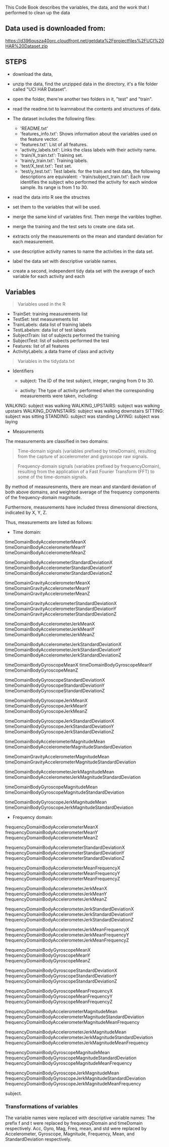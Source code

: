 
This Code Book describes the variables, the data, and the work that I performed to clean up the data

## Data used is downloaded from:

https://d396qusza40orc.cloudfront.net/getdata%2Fprojectfiles%2FUCI%20HAR%20Dataset.zip

## STEPS

* download the data, 

* unzip the data,
  find the unzipped data in the directory, it's a file folder called "UCI HAR Dataset".
  
* open the folder, 
  there're another two folders in it, "test" and "train".
  
* read the readme.txt to learnnabout the contents and structures of data.

* The dataset includes the following files:
  - 'README.txt'
  - 'features_info.txt': Shows information about the variables used on the feature vector.
  - 'features.txt': List of all features.
  - 'activity_labels.txt': Links the class labels with their activity name.
  - 'train/X_train.txt': Training set.
  - 'train/y_train.txt': Training labels.
  - 'test/X_test.txt': Test set.
  - 'test/y_test.txt': Test labels.
  for the train and test data, the following descriptions are equivalent:
  -'train/subject_train.txt': Each row identifies the subject who performed the activity for each window sample. Its range is from 1 to 30. 
  
* read the data into R
  see the structres

* set them to the variables that will be used.

* merge the same kind of variables first. Then merge the varibles togther.

* merge the training and the test sets to create one data set.

* extracts only the measurements on the mean and standard deviation for each measurement. 

* use descriptive activity names to name the activities in the data set.

* label the data set with descriptive variable names.

* create a second, independent tidy data set with the average of each variable for each activity and each 

## Variables

> Variables used in the R

* TrainSet: training measurements list
* TestSet: test measurements list
* TrainLabels: data list of training labels
* TestLabelsm: data list of test labels
* SubjectTrain: list of subjects performed the training 
* SubjectTest: list of subects performed the test
* Features: list of all features
* ActivityLabels: a data frame of class and activity

> Variables in the tidydata.txt

* Identifiers

  - subject: The ID of the test subject, integer, ranging from 0 to 30.

  - activity: The type of activity performed when the corresponding measurements were taken, including:

WALKING: subject was walking
WALKING_UPSTAIRS: subject was walking upstairs
WALKING_DOWNSTAIRS: subject was walking downstairs
SITTING: subject was sitting
STANDING: subject was standing
LAYING: subject was laying

* Measurements

The measurements are classified in two domains:

> Time-domain signals (variables prefixed by timeDomain), resulting from the capture of accelerometer and gyroscope raw signals.

> Frequency-domain signals (variables prefixed by frequencyDomain), resulting from the application of a Fast Fourier Transform (FFT) to some of the time-domain signals.

By method of measuresments, there are mean and standard deviation of both above domains, and weighted average of the frequency components of the frequency-domain magnitude.

Furthermore, measurements have included thress dimensional directions, indicated by X, Y, Z.

Thus, measurements are listed as follows:

  - Time domain:

timeDomainBodyAccelerometerMeanX
timeDomainBodyAccelerometerMeanY
timeDomainBodyAccelerometerMeanZ

timeDomainBodyAccelerometerStandardDeviationX
timeDomainBodyAccelerometerStandardDeviationY
timeDomainBodyAccelerometerStandardDeviationZ

timeDomainGravityAccelerometerMeanX
timeDomainGravityAccelerometerMeanY
timeDomainGravityAccelerometerMeanZ

timeDomainGravityAccelerometerStandardDeviationX
timeDomainGravityAccelerometerStandardDeviationY
timeDomainGravityAccelerometerStandardDeviationZ

timeDomainBodyAccelerometerJerkMeanX
timeDomainBodyAccelerometerJerkMeanY
timeDomainBodyAccelerometerJerkMeanZ

timeDomainBodyAccelerometerJerkStandardDeviationX
timeDomainBodyAccelerometerJerkStandardDeviationY
timeDomainBodyAccelerometerJerkStandardDeviationZ

timeDomainBodyGyroscopeMeanX
timeDomainBodyGyroscopeMeanY
timeDomainBodyGyroscopeMeanZ

timeDomainBodyGyroscopeStandardDeviationX
timeDomainBodyGyroscopeStandardDeviationY
timeDomainBodyGyroscopeStandardDeviationZ

timeDomainBodyGyroscopeJerkMeanX
timeDomainBodyGyroscopeJerkMeanY
timeDomainBodyGyroscopeJerkMeanZ

timeDomainBodyGyroscopeJerkStandardDeviationX
timeDomainBodyGyroscopeJerkStandardDeviationY
timeDomainBodyGyroscopeJerkStandardDeviationZ

timeDomainBodyAccelerometerMagnitudeMean
timeDomainBodyAccelerometerMagnitudeStandardDeviation

timeDomainGravityAccelerometerMagnitudeMean
timeDomainGravityAccelerometerMagnitudeStandardDeviation

timeDomainBodyAccelerometerJerkMagnitudeMean
timeDomainBodyAccelerometerJerkMagnitudeStandardDeviation

timeDomainBodyGyroscopeMagnitudeMean
timeDomainBodyGyroscopeMagnitudeStandardDeviation

timeDomainBodyGyroscopeJerkMagnitudeMean
timeDomainBodyGyroscopeJerkMagnitudeStandardDeviation

  - Frequency domain:

frequencyDomainBodyAccelerometerMeanX
frequencyDomainBodyAccelerometerMeanY
frequencyDomainBodyAccelerometerMeanZ

frequencyDomainBodyAccelerometerStandardDeviationX
frequencyDomainBodyAccelerometerStandardDeviationY
frequencyDomainBodyAccelerometerStandardDeviationZ

frequencyDomainBodyAccelerometerMeanFrequencyX
frequencyDomainBodyAccelerometerMeanFrequencyY
frequencyDomainBodyAccelerometerMeanFrequencyZ

frequencyDomainBodyAccelerometerJerkMeanX
frequencyDomainBodyAccelerometerJerkMeanY
frequencyDomainBodyAccelerometerJerkMeanZ

frequencyDomainBodyAccelerometerJerkStandardDeviationX
frequencyDomainBodyAccelerometerJerkStandardDeviationY
frequencyDomainBodyAccelerometerJerkStandardDeviationZ

frequencyDomainBodyAccelerometerJerkMeanFrequencyX
frequencyDomainBodyAccelerometerJerkMeanFrequencyY
frequencyDomainBodyAccelerometerJerkMeanFrequencyZ

frequencyDomainBodyGyroscopeMeanX
frequencyDomainBodyGyroscopeMeanY
frequencyDomainBodyGyroscopeMeanZ

frequencyDomainBodyGyroscopeStandardDeviationX
frequencyDomainBodyGyroscopeStandardDeviationY
frequencyDomainBodyGyroscopeStandardDeviationZ

frequencyDomainBodyGyroscopeMeanFrequencyX
frequencyDomainBodyGyroscopeMeanFrequencyY
frequencyDomainBodyGyroscopeMeanFrequencyZ

frequencyDomainBodyAccelerometerMagnitudeMean
frequencyDomainBodyAccelerometerMagnitudeStandardDeviation
frequencyDomainBodyAccelerometerMagnitudeMeanFrequency

frequencyDomainBodyAccelerometerJerkMagnitudeMean
frequencyDomainBodyAccelerometerJerkMagnitudeStandardDeviation
frequencyDomainBodyAccelerometerJerkMagnitudeMeanFrequency

frequencyDomainBodyGyroscopeMagnitudeMean
frequencyDomainBodyGyroscopeMagnitudeStandardDeviation
frequencyDomainBodyGyroscopeMagnitudeMeanFrequency

frequencyDomainBodyGyroscopeJerkMagnitudeMean
frequencyDomainBodyGyroscopeJerkMagnitudeStandardDeviation
frequencyDomainBodyGyroscopeJerkMagnitudeMeanFrequency

subject.

### Transformations of variables

The variable names were replaced with descriptive variable names:
The prefix f and t were replaced by frequencyDomain and timeDomain respectively.
Acc, Gyro, Mag, Freq, mean, and std were replaced by Accelerometer, Gyroscope, Magnitude, Frequency, Mean, and StandardDeviation respectively.

